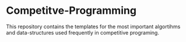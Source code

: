 # Competitve-Programming
This repository contains the templates for the most important algortihms and data-structures used frequently in competitive programing.
